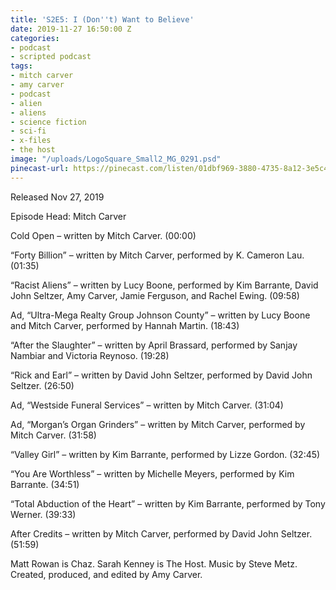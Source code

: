 ```yaml
---
title: 'S2E5: I (Don''t) Want to Believe'
date: 2019-11-27 16:50:00 Z
categories:
- podcast
- scripted podcast
tags:
- mitch carver
- amy carver
- podcast
- alien
- aliens
- science fiction
- sci-fi
- x-files
- the host
image: "/uploads/LogoSquare_Small2_MG_0291.psd"
pinecast-url: https://pinecast.com/listen/01dbf969-3880-4735-8a12-3e5c40ebb9ae.mp3
---
```


Released Nov 27, 2019

Episode Head: Mitch Carver

Cold Open – written by Mitch Carver. (00:00) 

“Forty Billion” – written by Mitch Carver, performed by K. Cameron Lau. (01:35)

“Racist Aliens” – written by Lucy Boone, performed by Kim Barrante, David John Seltzer, Amy Carver, Jamie Ferguson, and Rachel Ewing. (09:58)

Ad, “Ultra-Mega Realty Group Johnson County” – written by Lucy Boone and Mitch Carver, performed by Hannah Martin. (18:43)

“After the Slaughter” – written by April Brassard, performed by Sanjay Nambiar and Victoria Reynoso. (19:28)

“Rick and Earl” – written by David John Seltzer, performed by David John Seltzer. (26:50)

Ad, “Westside Funeral Services” – written by Mitch Carver. (31:04)

Ad, “Morgan’s Organ Grinders” – written by Mitch Carver, performed by Mitch Carver. (31:58) 

“Valley Girl” – written by Kim Barrante, performed by Lizze Gordon. (32:45)

“You Are Worthless” – written by Michelle Meyers, performed by Kim Barrante. (34:51) 

“Total Abduction of the Heart” – written by Kim Barrante, performed by Tony Werner. (39:33) 

After Credits – written by Mitch Carver, performed by David John Seltzer. (51:59) 

Matt Rowan is Chaz. Sarah Kenney is The Host. Music by Steve Metz. Created, produced, and edited by Amy Carver.